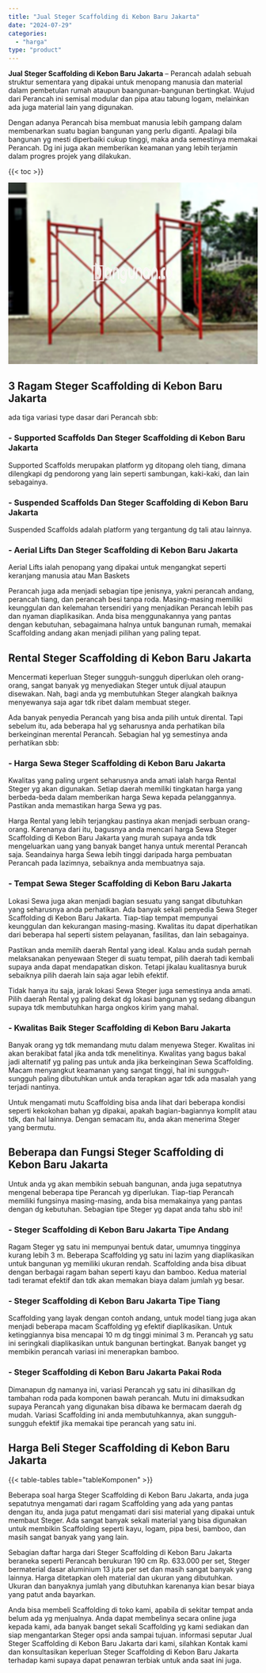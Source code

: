 ```yaml
---
title: "Jual Steger Scaffolding di Kebon Baru Jakarta"
date: "2024-07-29"
categories: 
  - "harga"
type: "product"
---
```


**Jual Steger Scaffolding di Kebon Baru Jakarta** – Perancah adalah sebuah struktur sementara yang dipakai untuk menopang manusia dan material dalam pembetulan rumah ataupun baangunan-bangunan bertingkat. Wujud dari Perancah ini semisal modular dan pipa atau tabung logam, melainkan ada juga material lain yang digunakan.

Dengan adanya Perancah bisa membuat manusia lebih gampang dalam membenarkan suatu bagian bangunan yang perlu diganti. Apalagi bila bangunan yg mesti diperbaiki cukup tinggi, maka anda semestinya memakai Perancah. Dg ini juga akan memberikan keamanan yang lebih terjamin dalam progres projek yang dilakukan.

{{< toc >}}

![Jual Steger Scaffolding di Kebon Baru Jakarta](/images/sewa-scaffolding-steger-27.png)

## 3 Ragam Steger Scaffolding di Kebon Baru Jakarta

ada tiga variasi type dasar dari Perancah sbb:

### \- Supported Scaffolds Dan Steger Scaffolding di Kebon Baru Jakarta

Supported Scaffolds merupakan platform yg ditopang oleh tiang, dimana dilengkapi dg pendorong yang lain seperti sambungan, kaki-kaki, dan lain sebagainya.

### \- Suspended Scaffolds Dan Steger Scaffolding di Kebon Baru Jakarta

Suspended Scaffolds adalah platform yang tergantung dg tali atau lainnya.

### \- Aerial Lifts Dan Steger Scaffolding di Kebon Baru Jakarta

Aerial Lifts ialah penopang yang dipakai untuk mengangkat seperti keranjang manusia atau Man Baskets

Perancah juga ada menjadi sebagian tipe jenisnya, yakni perancah andang, perancah tiang, dan perancah besi tanpa roda. Masing-masing memiliki keunggulan dan kelemahan tersendiri yang menjadikan Perancah lebih pas dan nyaman diaplikasikan. Anda bisa menggunakannya yang pantas dengan kebutuhan, sebagaimana halnya untuk bangunan rumah, memakai Scaffolding andang akan menjadi pilihan yang paling tepat.

## Rental Steger Scaffolding di Kebon Baru Jakarta

Mencermati keperluan Steger sungguh-sungguh diperlukan oleh orang-orang, sangat banyak yg menyediakan Steger untuk dijual ataupun disewakan. Nah, bagi anda yg membutuhkan Steger alangkah baiknya menyewanya saja agar tdk ribet dalam membuat steger.

Ada banyak penyedia Perancah yang bisa anda pilih untuk dirental. Tapi sebelum itu, ada beberapa hal yg seharusnya anda perhatikan bila berkeinginan merental Perancah. Sebagian hal yg semestinya anda perhatikan sbb:

### \- Harga Sewa Steger Scaffolding di Kebon Baru Jakarta

Kwalitas yang paling urgent seharusnya anda amati ialah harga Rental Steger yg akan digunakan. Setiap daerah memiliki tingkatan harga yang berbeda-beda dalam memberikan harga Sewa kepada pelanggannya. Pastikan anda memastikan harga Sewa yg pas.

Harga Rental yang lebih terjangkau pastinya akan menjadi serbuan orang-orang. Karenanya dari itu, bagusnya anda mencari harga Sewa Steger Scaffolding di Kebon Baru Jakarta yang murah supaya anda tdk mengeluarkan uang yang banyak banget hanya untuk merental Perancah saja. Seandainya harga Sewa lebih tinggi daripada harga pembuatan Perancah pada lazimnya, sebaiknya anda membuatnya saja.

### \- Tempat Sewa Steger Scaffolding di Kebon Baru Jakarta

Lokasi Sewa juga akan menjadi bagian sesuatu yang sangat dibutuhkan yang seharusnya anda perhatikan. Ada banyak sekali penyedia Sewa Steger Scaffolding di Kebon Baru Jakarta. Tiap-tiap tempat mempunyai keunggulan dan kekurangan masing-masing. Kwalitas itu dapat diperhatikan dari beberapa hal seperti sistem pelayanan, fasilitas, dan lain sebagainya.

Pastikan anda memilih daerah Rental yang ideal. Kalau anda sudah pernah melaksanakan penyewaan Steger di suatu tempat, pilih daerah tadi kembali supaya anda dapat mendapatkan diskon. Tetapi jikalau kualitasnya buruk sebaiknya pilih daerah lain saja agar lebih efektif.

Tidak hanya itu saja, jarak lokasi Sewa Steger juga semestinya anda amati. Pilih daerah Rental yg paling dekat dg lokasi bangunan yg sedang dibangun supaya tdk membutuhkan harga ongkos kirim yang mahal.

### \- Kwalitas Baik Steger Scaffolding di Kebon Baru Jakarta

Banyak orang yg tdk memandang mutu dalam menyewa Steger. Kwalitas ini akan berakibat fatal jika anda tdk menelitinya. Kwalitas yang bagus bakal jadi alternatif yg paling pas untuk anda jika berkeinginan Sewa Scaffolding. Macam menyangkut keamanan yang sangat tinggi, hal ini sungguh-sungguh paling dibutuhkan untuk anda terapkan agar tdk ada masalah yang terjadi nantinya.

Untuk mengamati mutu Scaffolding bisa anda lihat dari beberapa kondisi seperti kekokohan bahan yg dipakai, apakah bagian-bagiannya komplit atau tdk, dan hal lainnya. Dengan semacam itu, anda akan menerima Steger yang bermutu.

## Beberapa dan Fungsi Steger Scaffolding di Kebon Baru Jakarta

Untuk anda yg akan membikin sebuah bangunan, anda juga sepatutnya mengenal beberapa tipe Perancah yg diperlukan. Tiap-tiap Perancah memiliki fungsinya masing-masing, anda bisa memakainya yang pantas dengan dg kebutuhan. Sebagian tipe Steger yg dapat anda tahu sbb ini!

### \- Steger Scaffolding di Kebon Baru Jakarta Tipe Andang

Ragam Steger yg satu ini mempunyai bentuk datar, umumnya tingginya kurang lebih 3 m. Beberapa Scaffolding yg satu ini lazim yang diaplikasikan untuk bangunan yg memiliki ukuran rendah. Scaffolding anda bisa dibuat dengan berbagai ragam bahan seperti kayu dan bamboo. Kedua material tadi teramat efektif dan tdk akan memakan biaya dalam jumlah yg besar.

### \- Steger Scaffolding di Kebon Baru Jakarta Tipe Tiang

Scaffolding yang layak dengan contoh andang, untuk model tiang juga akan menjadi beberapa macam Scaffolding yg efektif diaplikasikan. Untuk ketinggiannya bisa mencapai 10 m dg tinggi minimal 3 m. Perancah yg satu ini seringkali diaplikasikan untuk bangunan bertingkat. Banyak banget yg membikin perancah variasi ini menerapkan bamboo.

### \- Steger Scaffolding di Kebon Baru Jakarta Pakai Roda

Dimanapun dg namanya ini, variasi Perancah yg satu ini dihasilkan dg tambahan roda pada komponen bawah perancah. Mutu ini dimaksudkan supaya Perancah yang digunakan bisa dibawa ke bermacam daerah dg mudah. Variasi Scaffolding ini anda membutuhkannya, akan sungguh-sungguh efektif jika memakai tipe perancah yang satu ini.

## Harga Beli Steger Scaffolding di Kebon Baru Jakarta

{{< table-tables table="tableKomponen" >}}

Beberapa soal harga Steger Scaffolding di Kebon Baru Jakarta, anda juga sepatutnya mengamati dari ragam Scaffolding yang ada yang pantas dengan itu, anda juga patut mengamati dari sisi material yang dipakai untuk membaut Steger. Ada sangat banyak sekali material yang bisa digunakan untuk membikin Scaffolding seperti kayu, logam, pipa besi, bamboo, dan masih sangat banyak yang yang lain.

Sebagian daftar harga dari Steger Scaffolding di Kebon Baru Jakarta beraneka seperti Perancah berukuran 190 cm Rp. 633.000 per set, Steger bermaterial dasar aluminium 13 juta per set dan masih sangat banyak yang lainnya. Harga ditetapkan oleh material dan ukuran yang dibutuhkan. Ukuran dan banyaknya jumlah yang dibutuhkan karenanya kian besar biaya yang patut anda bayarkan.

Anda bisa membeli Scaffolding di toko kami, apabila di sekitar tempat anda belum ada yg menjualnya. Anda dapat membelinya secara online juga kepada kami, ada banyak banget sekali Scaffolding yg kami sediakan dan siap mengantarkan Steger opsi anda sampai tujuan. informasi seputar Jual Steger Scaffolding di Kebon Baru Jakarta dari kami, silahkan Kontak kami dan konsultasikan keperluan Steger Scaffolding di Kebon Baru Jakarta terhadap kami supaya dapat penawran terbiak untuk anda saat ini juga.
